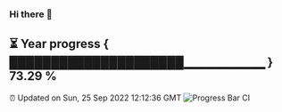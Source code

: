### Hi there 👋
⏳ Year progress { █████████████████████▁▁▁▁▁▁▁▁▁ } 73.29 %
---
⏰ Updated on Sun, 25 Sep 2022 12:12:36 GMT
![Progress Bar CI](https://github.com/Moyi321/Moyi321/workflows/Progress%20Bar%20CI/badge.svg)

